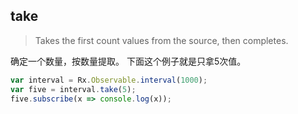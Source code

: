 ## take

> Takes the first count values from the source, then completes.

确定一个数量，按数量提取。
下面这个例子就是只拿5次值。

```js
var interval = Rx.Observable.interval(1000);
var five = interval.take(5);
five.subscribe(x => console.log(x));
```
